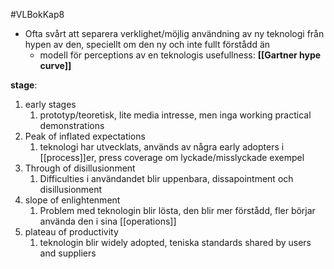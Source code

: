#VLBokKap8 
- Ofta svårt att separera verklighet/möjlig användning av ny teknologi från hypen av den, speciellt om den ny och inte fullt förstådd än
	- modell för perceptions av en teknologis usefullness: **[[Gartner hype curve]]**

**stage**:
1. early stages 
	1. prototyp/teoretisk, lite media intresse, men inga working practical demonstrations
2. Peak of inflated expectations
	1. teknologi har utvecklats, används av några early adopters i [[process]]er, press coverage om lyckade/misslyckade exempel
3. Through of disillusionment
	1. Difficulties i användandet blir uppenbara, dissapointment och disillusionment
4. slope of enlightenment
	1. Problem med teknologin blir lösta, den blir mer förstådd, fler börjar använda den i sina [[operations]]
5. plateau of productivity
	1. teknologin blir widely adopted, teniska standards shared by users and suppliers

